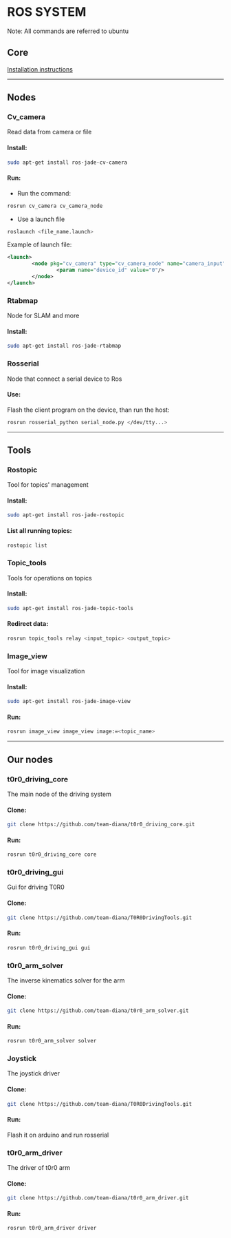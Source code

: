 # ROS SYSTEM

Note: All commands are referred to ubuntu

## Core

[Installation instructions](http://wiki.ros.org/jade/Installation/UbuntuARM)

- - - -

## Nodes

### **Cv_camera**
Read data from camera or file

#### Install:
```bash
sudo apt-get install ros-jade-cv-camera
```
#### Run:
- Run the command:
```bash
rosrun cv_camera cv_camera_node
```
- Use a launch file
```bash
roslaunch <file_name.launch>
```
Example of launch file:
```xml
<launch>
        <node pkg="cv_camera" type="cv_camera_node" name="camera_input">
                <param name="device_id" value="0"/>
        </node>
</launch>
```

### **Rtabmap**
Node for SLAM and more

#### Install:
```bash
sudo apt-get install ros-jade-rtabmap
```

### **Rosserial**
Node that connect a serial device to Ros

#### Use:
Flash the client program on the device, than run the host:
```bash
rosrun rosserial_python serial_node.py </dev/tty...>
```

- - - -

## Tools

### **Rostopic**
Tool for topics' management

#### Install:
```bash
sudo apt-get install ros-jade-rostopic
```
#### List all running topics:
```bash
rostopic list
```

### **Topic_tools**
Tools for operations on topics

#### Install:
```bash
sudo apt-get install ros-jade-topic-tools
```
#### Redirect data:
```bash
rosrun topic_tools relay <input_topic> <output_topic>
```

### **Image_view**
Tool for image visualization

#### Install:
```bash
sudo apt-get install ros-jade-image-view
```

#### Run:
```bash
rosrun image_view image_view image:=<topic_name>
```

- - - -

## Our nodes

### **t0r0_driving_core**
The main node of the driving system
#### Clone:
```bash
git clone https://github.com/team-diana/t0r0_driving_core.git
```
#### Run:
```bash
rosrun t0r0_driving_core core
```

### **t0r0_driving_gui**
Gui for driving T0R0
#### Clone:
```bash
git clone https://github.com/team-diana/T0R0DrivingTools.git
```
#### Run:
```bash
rosrun t0r0_driving_gui gui
```

### **t0r0_arm_solver**
The inverse kinematics solver for the arm
#### Clone:
```bash
git clone https://github.com/team-diana/t0r0_arm_solver.git
```
#### Run:
```bash
rosrun t0r0_arm_solver solver
```

### **Joystick**
The joystick driver
#### Clone:
```bash
git clone https://github.com/team-diana/T0R0DrivingTools.git
```
#### Run:
Flash it on arduino and run rosserial

### **t0r0_arm_driver**
The driver of t0r0 arm
#### Clone:
```bash
git clone https://github.com/team-diana/t0r0_arm_driver.git
```
#### Run:
```bash
rosrun t0r0_arm_driver driver
```
